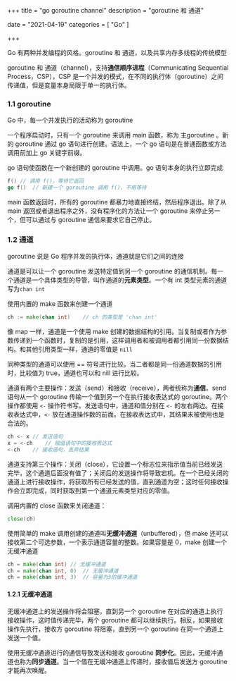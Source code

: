 +++
title = "go goroutine channel"
description = "goroutine 和 通道"

date = "2021-04-19"
categories = [
"Go"
]

+++

Go 有两种并发编程的风格。goroutine 和 通道，以及共享内存多线程的传统模型

<!--more-->

goroutine 和 通道（channel），支持**通信顺序进程**（Communicating Sequential Process，CSP），CSP 是一个并发的模式，在不同的执行体（goroutine）之间传递值，但是变量本身局限于单一的执行体。

### 1.1 goroutine

Go 中，每一个并发执行的活动称为 goroutine 

一个程序启动时，只有一个 goroutine 来调用 main 函数，称为 主goroutine 。新的 goroutine 通过 go 语句进行创建。语法上，一个 go 语句是在普通函数或方法调用前加上 go 关键字前缀。

go 语句使函数在一个新创建的 goroutine 中调用。go 语句本身的执行立即完成

```go
f()	// 调用 f()，等待它返回
go f()	// 新建一个 goroutine 调用 f()，不用等待
```

main 函数返回时，所有的 goroutine 都暴力地直接终结，然后程序退出。除了从 main 返回或者退出程序之外，没有程序化的方法让一个 goroutine 来停止另一个，但可以通过与 goroutine 通信来要求它自己停止。

### 1.2 通道

goroutine 说是 Go 程序并发的执行体，通道就是它们之间的连接

通道是可以让一个 goroutine 发送特定值到另一个 goroutine 的通信机制。每一个通道是一个具体类型的导管，叫作通道的**元素类型**。一个有 int 类型元素的通道写为`chan int`

使用内置的 make 函数来创建一个通道

```go
ch := make(chan int)	// ch 的类型是 'chan int'
```

像 map 一样，通道是一个使用 make 创建的数据结构的引用。当复制或者作为参数传递到一个函数时，复制的是引用，这样调用者和被调用者都引用同一份数据结构。和其他引用类型一样，通道的零值是 `nill`

同种类型的通道可以使用 == 符号进行比较。当二者都是同一份通道数据的引用时，比较值为 true，通道也可以和 nill 进行比较。

通道有两个主要操作：发送（send）和接收（receive），两者统称为**通信**。send 语句从一个 goroutine 传输一个值到另一个在执行接收表达式的 goroutine。两个操作都使用 `<-` 操作符书写。发送语句中，通道和值分别在 `<-` 的左右两边。在接收表达式中，`<-` 放在通道操作数的前面。在接收表达式中，其结果未被使用也是合法的。

```go
ch <- x	// 发送语句
x = <-ch	// 赋值语句中的接收表达式
<-ch	// 接收语句，丢弃结果
```

通道支持第三个操作：关闭（close），它设置一个标志位来指示值当前已经发送完毕，这个通道后面没有值了；关闭后的发送操作将导致宕机。在一个已经关闭的通道上进行接收操作，将获取所有已经发送的值，直到通道为空；这时任何接收操作会立即完成，同时获取到第一个通道元素类型对应的零值。

调用内置的 close 函数来关闭通道：

```go
close(ch)
```

使用简单的 make 调用创建的通道叫**无缓冲通道**（unbuffered），但 make 还可以接收第二个可选参数，一个表示通道容量的整数。如果容量是 0，make 创建一个无缓冲通道

```go
ch = make(chan int)	// 无缓冲通道
ch = make(chan int, 0)	// 无缓冲通道
ch = make(chan int, 3)	// 容量为3的缓冲通道
```

#### 1.2.1  无缓冲通道

无缓冲通道上的发送操作将会阻塞，直到另一个 goroutine 在对应的通道上执行接收操作，这时值传递完毕，两个 goroutine 都可以继续执行。相反，如果接收操作先执行，接收方 goroutine 将阻塞，直到另一个 goroutine 在同一个通道上发送一个值。

使用无缓冲通道进行的通信导致发送和接收 goroutine **同步化**。因此，无缓冲通道也称为**同步通道**。当一个值在无缓冲通道上传递时，接收值后发送方 goroutine 才能再次唤醒。